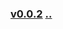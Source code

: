 ### [v0.0.2](https://github.com/littleflute/english/edit/master/voa/Arts%20-%20Entertainment/readme.md) [..](..)
